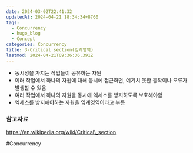 ```yaml
---
date: 2024-03-02T22:41:32
updatedAt: 2024-04-21 18:34:34+8760
tags:
  - Concurrency
  - hugo_blog
  - Concept
categories: Concurrency
title: 3-Critical section(임계영역)
lastmod: 2024-04-21T09:36:36.391Z
---
```

* 동시성을 가지는 작업들이 공유하는 자원
* 여러 작업에서 하나의 자원에 대해 동시에 접근하면, 예기치 못한 동작이나 오류가 발생할 수 있음
* 여러 작업에서 하나의 자원을 동시에 엑세스를 방지하도록 보호해야함
* 엑세스를 방지해야하는 자원을 임계영역이라고 부름

### 참고자료

https://en.wikipedia.org/wiki/Critical\_section

\#Concurrency
